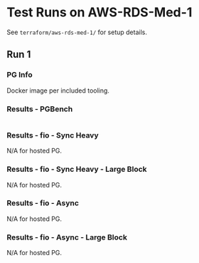 # Test Runs on AWS-RDS-Med-1 #

See `terraform/aws-rds-med-1/` for setup details.

## Run 1 ##

### PG Info ###

Docker image per included tooling.

### Results - PGBench ###

```
```

### Results - fio - Sync Heavy ###

N/A for hosted PG.

### Results - fio - Sync Heavy - Large Block ###

N/A for hosted PG.

### Results - fio - Async ###

N/A for hosted PG.

### Results - fio - Async - Large Block ###

N/A for hosted PG.
